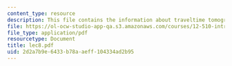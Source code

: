 ```yaml
---
content_type: resource
description: This file contains the information about traveltime tomography (cont.).
file: https://ol-ocw-studio-app-qa.s3.amazonaws.com/courses/12-510-introduction-to-seismology-spring-2010/2d2a7b9e6433b78aaeff104334ad2b95_lec8.pdf
file_type: application/pdf
resourcetype: Document
title: lec8.pdf
uid: 2d2a7b9e-6433-b78a-aeff-104334ad2b95
---
```


